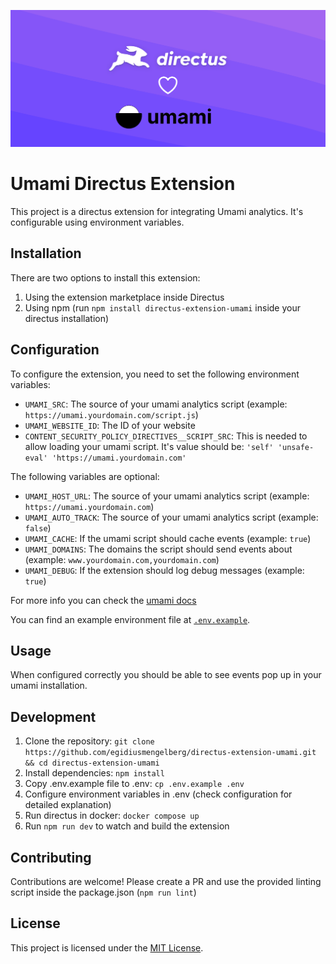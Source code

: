 ![Header](https://raw.githubusercontent.com/egidiusmengelberg/directus-extension-umami/main/docs/header.png)


# Umami Directus Extension
This project is a directus extension for integrating Umami analytics. It's configurable using environment variables.

## Installation
There are two options to install this extension:

1. Using the extension marketplace inside Directus
2. Using npm (run `npm install directus-extension-umami` inside your directus installation)

## Configuration
To configure the extension, you need to set the following environment variables:

- `UMAMI_SRC`: The source of your umami analytics script (example: `https://umami.yourdomain.com/script.js`)
- `UMAMI_WEBSITE_ID`: The ID of your website
- `CONTENT_SECURITY_POLICY_DIRECTIVES__SCRIPT_SRC`: This is needed to allow loading your umami script. <nobr>It's value should be: `'self' 'unsafe-eval' 'https://umami.yourdomain.com'`</nobr>

The following variables are optional:

- `UMAMI_HOST_URL`: The source of your umami analytics script (example: `https://umami.yourdomain.com`)
- `UMAMI_AUTO_TRACK`: The source of your umami analytics script (example: `false`)
- `UMAMI_CACHE`: If the umami script should cache events (example: `true`)
- `UMAMI_DOMAINS`: The domains the script should send events about (example: `www.yourdomain.com,yourdomain.com`)
- `UMAMI_DEBUG`: If the extension should log debug messages (example: `true`)

For more info you can check the [umami docs](https://umami.is/docs/tracker-configuration)

You can find an example environment file at [`.env.example`](.env.example).

## Usage
When configured correctly you should be able to see events pop up in your umami installation.

## Development
1. Clone the repository: `git clone https://github.com/egidiusmengelberg/directus-extension-umami.git && cd directus-extension-umami`
2. Install dependencies: `npm install`
3. Copy .env.example file to .env: `cp .env.example .env`
4. Configure environment variables in .env (check configuration for detailed explanation)
5. Run directus in docker: `docker compose up`
6. Run `npm run dev` to watch and build the extension

## Contributing
Contributions are welcome! Please create a PR and use the provided linting script inside the package.json (`npm run lint`)

## License
This project is licensed under the [MIT License](LICENSE.md).